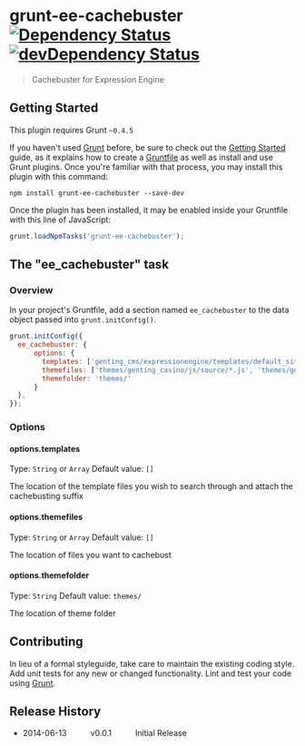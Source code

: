 # grunt-ee-cachebuster  [![Dependency Status](https://david-dm.org/code418/grunt-ee-cachebuster.png)](https://david-dm.org/code418/grunt-ee-cachebuster) [![devDependency Status](https://david-dm.org/code418/grunt-ee-cachebuster/dev-status.png)](https://david-dm.org/code418/grunt-ee-cachebuster#info=devDependencies)

> Cachebuster for Expression Engine

## Getting Started
This plugin requires Grunt `~0.4.5`

If you haven't used [Grunt](http://gruntjs.com/) before, be sure to check out the [Getting Started](http://gruntjs.com/getting-started) guide, as it explains how to create a [Gruntfile](http://gruntjs.com/sample-gruntfile) as well as install and use Grunt plugins. Once you're familiar with that process, you may install this plugin with this command:

```shell
npm install grunt-ee-cachebuster --save-dev
```

Once the plugin has been installed, it may be enabled inside your Gruntfile with this line of JavaScript:

```js
grunt.loadNpmTasks('grunt-ee-cachebuster');
```

## The "ee_cachebuster" task

### Overview
In your project's Gruntfile, add a section named `ee_cachebuster` to the data object passed into `grunt.initConfig()`.

```js
grunt.initConfig({
  ee_cachebuster: {
      options: {
        templates: ['genting_cms/expressionengine/templates/default_site/**/*'],
        themefiles: ['themes/genting_casino/js/source/*.js', 'themes/genting_casino/js/min/*.js', 'themes/genting_casino/css/*.css'],
        themefolder: 'themes/'
      }
  },
});
```

### Options

#### options.templates
Type: `String` or `Array`
Default value: `[]`

The location of the template files you wish to search through and attach the cachebusting suffix

#### options.themefiles
Type: `String` or `Array`
Default value: `[]`

The location of files you want to cachebust

#### options.themefolder
Type: `String`
Default value: `themes/`

The location of theme folder

## Contributing
In lieu of a formal styleguide, take care to maintain the existing coding style. Add unit tests for any new or changed functionality. Lint and test your code using [Grunt](http://gruntjs.com/).

## Release History
 * 2014-06-13   v0.0.1   Initial Release
